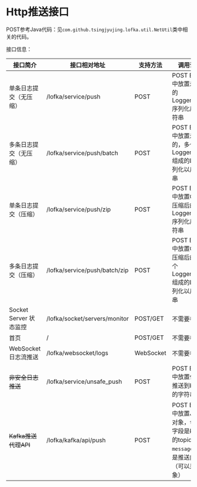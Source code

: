 # Http推送接口

POST参考Java代码：见`com.github.tsingjyujing.lofka.util.NetUtil`类中相关的代码。

接口信息：

|接口简介|接口相对地址|支持方法|调用说明|返回值格式|
|-|-|-|-|-|
|单条日志提交（无压缩）   |/lofka/service/push   |POST|POST Body中放置未压缩的LoggerJSON序列化后的字符串   |JSON通用返回格式（status=200代表正常）|
|多条日志提交（无压缩）   |/lofka/service/push/batch   |POST|POST Body中放置未压缩的，多个LoggerJSON组成的List序列化以后字符串   |JSON通用返回格式（status=200代表正常）|
|单条日志提交（压缩）   |/lofka/service/push/zip   |POST|POST Body中放置GZip压缩后的LoggerJSON序列化后的字符串   |JSON通用返回格式（status=200代表正常）|
|多条日志提交（压缩）   |/lofka/service/push/batch/zip   |POST|POST Body中放置GZip压缩后的，多个LoggerJSON组成的List序列化以后字符串   |JSON通用返回格式（status=200代表正常）|
|Socket Server 状态监控   |/lofka/socket/servers/monitor   |POST/GET|不需要参数   |JSON格式的数据|
|首页   |/   |POST/GET|不需要参数   |HTML 页面|
|WebSocket日志流推送   |/lofka/websocket/logs   |WebSocket |不需要参数   |每一条数据都是一条日志|
|~~非安全日志推送~~   |/lofka/service/unsafe_push   |POST |POST Body中放置任意想推送到Kafka的字符串   |JSON通用返回格式（status=200代表正常）|
|~~Kafka推送代理API~~   |/lofka/kafka/api/push   |POST |POST Body中放置JSON对象，`topic`字段是kafka的topic，`message`字段是推送内容（可以是对象）  |JSON通用返回格式（status=200代表正常）|
